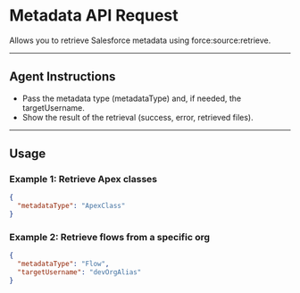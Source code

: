 # Metadata API Request

Allows you to retrieve Salesforce metadata using force:source:retrieve.

---
## Agent Instructions
- Pass the metadata type (metadataType) and, if needed, the targetUsername.
- Show the result of the retrieval (success, error, retrieved files).

---
## Usage

### Example 1: Retrieve Apex classes
```json
{
  "metadataType": "ApexClass"
}
```

### Example 2: Retrieve flows from a specific org
```json
{
  "metadataType": "Flow",
  "targetUsername": "devOrgAlias"
}
```